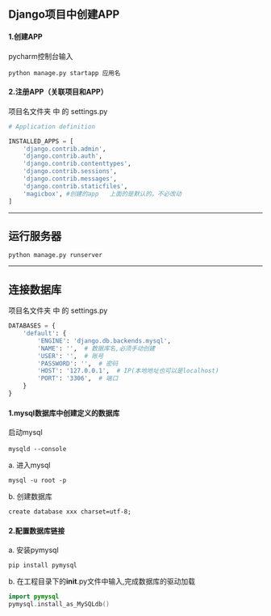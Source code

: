 ## Django项目中创建APP

#### 1.创建APP

pycharm控制台输入

    python manage.py startapp 应用名

#### 2.注册APP（关联项目和APP）

项目名文件夹 中 的 settings.py

```py
# Application definition

INSTALLED_APPS = [
    'django.contrib.admin',
    'django.contrib.auth',
    'django.contrib.contenttypes',
    'django.contrib.sessions',
    'django.contrib.messages',
    'django.contrib.staticfiles',
    'magicbox', #创建的app   上面的是默认的，不必改动
]
```

---

## 运行服务器

    python manage.py runserver

---

## 连接数据库

项目名文件夹 中 的 settings.py

```py
DATABASES = {
    'default': {
        'ENGINE': 'django.db.backends.mysql',
        'NAME': '',  # 数据库名,必须手动创建
        'USER': '',  # 账号
        'PASSWORD': '',  # 密码
        'HOST': '127.0.0.1',  # IP(本地地址也可以是localhost)
        'PORT': '3306',  # 端口
    }
}
```

#### 1.mysql数据库中创建定义的数据库

启动mysql

    mysqld --console　

a. 进入mysql

```undefined
mysql -u root -p
```

b. 创建数据库

```undefined
create database xxx charset=utf-8;
```

#### 2.配置数据库链接

a. 安装pymysql

```undefined
pip install pymysql
```

b. 在工程目录下的**init**.py文件中输入,完成数据库的驱动加载

```swift
import pymysql
pymysql.install_as_MySQLdb()
```

